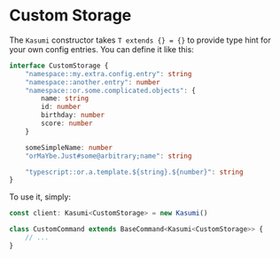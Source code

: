 # Custom Storage

The `Kasumi` constructor takes `T extends {} = {}` to provide type hint for your own config entries. You can define it like this:

```typescript
interface CustomStorage {
    "namespace::my.extra.config.entry": string
    "namespace::another.entry": number
    "namespace::or.some.complicated.objects": {
        name: string
        id: number
        birthday: number
        score: number
    }

    someSimpleName: number
    "orMaYbe.Just#some@arbitrary;name": string

    "typescript::or.a.template.${string}.${number}": string
}
```

To use it, simply:

```typescript
const client: Kasumi<CustomStorage> = new Kasumi()

class CustomCommand extends BaseCommand<Kasumi<CustomStorage>> {
    // ...
}
```
